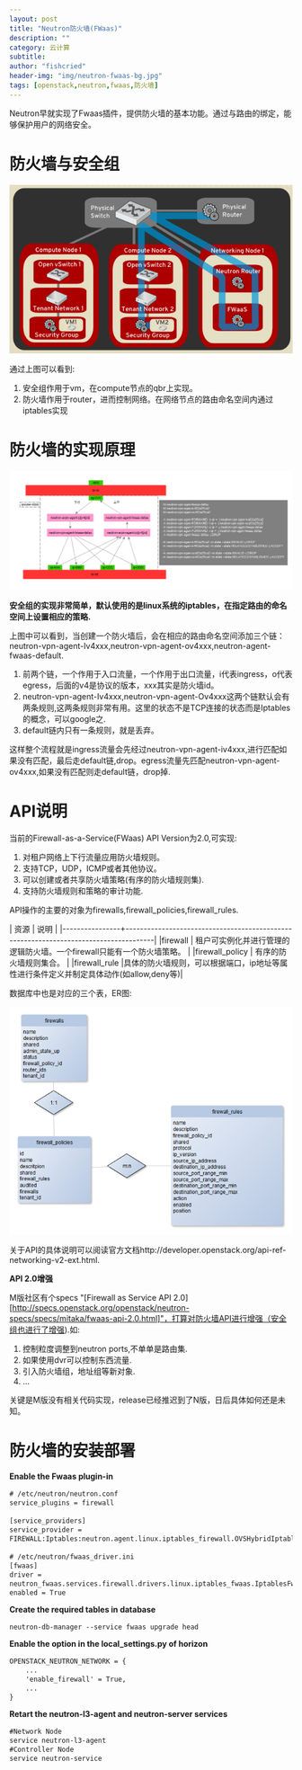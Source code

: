 ```yaml
---
layout: post
title: "Neutron防火墙(FWaas)"
description: ""
category: 云计算
subtitle:
author: "fishcried"
header-img: "img/neutron-fwaas-bg.jpg"
tags: [openstack,neutron,fwaas,防火墙]
---
```


Neutron早就实现了Fwaas插件，提供防火墙的基本功能。通过与路由的绑定，能够保护用户的网络安全。

# 防火墙与安全组

![](/img/neutron-fwaas-secgrp.png)

通过上图可以看到:

1. 安全组作用于vm，在compute节点的qbr上实现。
1. 防火墙作用于router，进而控制网络。在网络节点的路由命名空间内通过iptables实现

# 防火墙的实现原理

![](/img/neutron-fwaas-iptables.png)

**安全组的实现非常简单，默认使用的是linux系统的iptables，在指定路由的命名空间上设置相应的策略.**

上图中可以看到，当创建一个防火墙后，会在相应的路由命名空间添加三个链：neutron-vpn-agent-Iv4xxx,neutron-vpn-agent-ov4xxx,neutron-agent-fwaas-default.

1. 前两个链，一个作用于入口流量，一个作用于出口流量，i代表ingress，o代表egress，后面的v4是协议的版本，xxx其实是防火墙id。
1. neutron-vpn-agent-Iv4xxx,neutron-vpn-agent-Ov4xxx这两个链默认会有两条规则,这两条规则非常有用。这里的状态不是TCP连接的状态而是Iptables的概念，可以google之.
1. default链内只有一条规则，就是丢弃。

这样整个流程就是ingress流量会先经过neutron-vpn-agent-iv4xxx,进行匹配如果没有匹配，最后走default链,drop。egress流量先匹配neutron-vpn-agent-ov4xxx,如果没有匹配则走default链，drop掉.

# API说明

当前的Firewall-as-a-Service(FWaas) API Version为2.0,可实现:

1. 对租户网络上下行流量应用防火墙规则。
1. 支持TCP，UDP，ICMP或者其他协议。
1. 可以创建或者共享防火墙策略(有序的防火墙规则集).
1. 支持防火墙规则和策略的审计功能.

API操作的主要的对象为firewalls,firewall_policies,firewall_rules.

| 资源           | 说明                                                                                 |
|----------------+--------------------------------------------------------------------------------------|
|firewall        | 租户可实例化并进行管理的逻辑防火墙。一个firewall只能有一个防火墙策略。               |
|firewall_policy | 有序的防火墙规则集合。                                                               |
|firewall_rule   |具体的防火墙规则，可以根据端口，ip地址等属性进行条件定义并制定具体动作(如allow,deny等)|

数据库中也是对应的三个表，ER图:

![](/img/neutron-fwaas-ER.png)

关于API的具体说明可以阅读官方文档http://developer.openstack.org/api-ref-networking-v2-ext.html.

**API 2.0增强**

M版社区有个specs "[Firewall as Service API 2.0][http://specs.openstack.org/openstack/neutron-specs/specs/mitaka/fwaas-api-2.0.html]"，打算对防火墙API进行增强（安全组也进行了增强).如:

1. 控制粒度调整到neutron ports,不单单是路由集.
1. 如果使用dvr可以控制东西流量.
1. 引入防火墙组，地址组等新对象.
1. ...

关键是M版没有相关代码实现，release已经推迟到了N版，日后具体如何还是未知。

# 防火墙的安装部署

**Enable the Fwaas plugin-in**

    # /etc/neutron/neutron.conf
    service_plugins = firewall

    [service_providers]
    service_provider = FIREWALL:Iptables:neutron.agent.linux.iptables_firewall.OVSHybridIptablesFirewallDriver:default

    # /etc/neutron/fwaas_driver.ini
    [fwaas]
    driver = neutron_fwaas.services.firewall.drivers.linux.iptables_fwaas.IptablesFwaasDriver
    enabled = True

**Create the required tables in database**

    neutron-db-manager --service fwaas upgrade head

**Enable the option in the local_settings.py of horizon**

    OPENSTACK_NEUTRON_NETWORK = {
        ...
        'enable_firewall' = True,
        ...
    }

**Retart the neutron-l3-agent and neutron-server services**

    #Network Node
    service neutron-l3-agent
    #Controller Node
    service neutron-service
